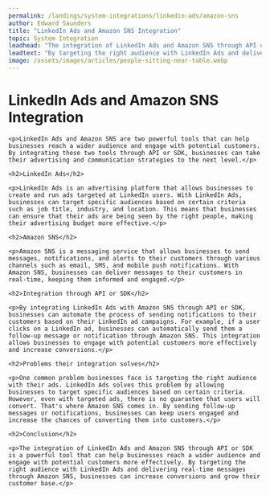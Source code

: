 ```yaml
---
permalink: /landings/system-integrations/linkedin-ads/amazon-sns
author: Edward Saunders
title: "LinkedIn Ads and Amazon SNS Integration"
topic: System Integration
leadhead: "The integration of LinkedIn Ads and Amazon SNS through API or SDK is a powerful tool that can help businesses reach a wider audience and engage with potential customers more effectively"
leadtext: "By targeting the right audience with LinkedIn Ads and delivering real-time messages through Amazon SNS, businesses can increase conversions and grow their customer base."
image: /assets/images/articles/people-sitting-near-table.webp
---
```

<div class="arttext">
	<h1>LinkedIn Ads and Amazon SNS Integration</h1>

	<p>LinkedIn Ads and Amazon SNS are two powerful tools that can help businesses reach a wider audience and engage with potential customers. By integrating these two tools through API or SDK, businesses can take their advertising and communication strategies to the next level.</p>

	<h2>LinkedIn Ads</h2>

	<p>LinkedIn Ads is an advertising platform that allows businesses to create and run ads targeted at LinkedIn users. With LinkedIn Ads, businesses can target specific audiences based on certain criteria such as job title, industry, and location. This means that businesses can ensure that their ads are being seen by the right people, making their advertising budget more effective.</p>

	<h2>Amazon SNS</h2>

	<p>Amazon SNS is a messaging service that allows businesses to send messages, notifications, and alerts to their customers through various channels such as email, SMS, and mobile push notifications. With Amazon SNS, businesses can deliver messages to their customers in real-time, keeping them informed and engaged.</p>

	<h2>Integration through API or SDK</h2>

	<p>By integrating LinkedIn Ads with Amazon SNS through API or SDK, businesses can automate the process of sending notifications to their customers based on their LinkedIn ad campaigns. For example, if a user clicks on a LinkedIn ad, businesses can automatically send them a follow-up message or notification through Amazon SNS. This integration allows businesses to engage with potential customers more effectively and increase conversions.</p>

	<h2>Problems their integration solves</h2>

	<p>One common problem businesses face is targeting the right audience with their ads. LinkedIn Ads solves this problem by allowing businesses to target specific audiences based on certain criteria. However, even with targeted ads, there is no guarantee that users will convert. That's where Amazon SNS comes in. By sending follow-up messages or notifications, businesses can keep users engaged and increase the chances of converting them into customers.</p>

	<h2>Conclusion</h2>

	<p>The integration of LinkedIn Ads and Amazon SNS through API or SDK is a powerful tool that can help businesses reach a wider audience and engage with potential customers more effectively. By targeting the right audience with LinkedIn Ads and delivering real-time messages through Amazon SNS, businesses can increase conversions and grow their customer base.</p>

</div>